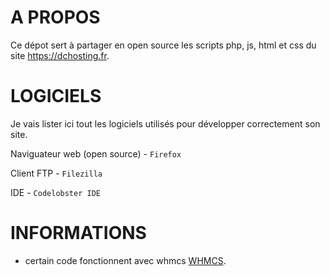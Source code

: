 # A PROPOS

Ce dépot sert à partager en open source les scripts php, js, html et css du site https://dchosting.fr.

# LOGICIELS

Je vais lister ici tout les logiciels utilisés pour développer correctement son site.

Naviguateur web (open source) - `Firefox`

Client FTP - `Filezilla`

IDE - `Codelobster IDE`

# INFORMATIONS

- certain code fonctionnent avec whmcs [WHMCS](https://www.whmcs.com/).
